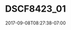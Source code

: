 ---
title: DSCF8423_01
date: 2017-09-08T08:27:38-07:00
draft: false
location: Red Rock Canyon, NV
img_url: https://d17enza3bfujl8.cloudfront.net/DSCF8423_01.jpg
original_fn: ""
tags:
- Red Rock Canyon, NV
- Daniella
- climbing
- Kyl

---